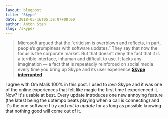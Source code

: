 ```yaml
---
layout: blogpost
title: 'Skype'
date: 2018-05-16T05:39:07+00:00
author: Anton Sten
slug: /skype/
---
```


>Microsoft argued that the “criticism is overblown and reflects, in part, people’s grumpiness with software updates.” They say that now the focus is the corporate market. But that doesn’t deny the fact that it is a terrible interface, inhuman and difficult to use. It lacks any imagination — a fact that is repeatedly reinforced on social media every time you bring up Skype and its user experience.**[Skype interrupted](https://om.co/2018/05/15/skype-interrupted/)**

I agree with Om Malik 100% in this post. I used to _love_ Skype and it was one of the online experiences that felt like magic the first time I experienced it. Now? It's usable at best. Every update introduces one new annoying feature (the latest being the uptempo beats playing when a call is connecting) and it's the one software I try and _not to update_ for as long as possible knowing that nothing good will come out of it. 

